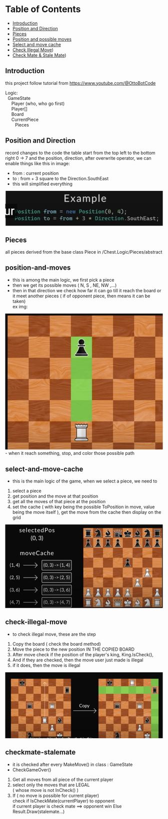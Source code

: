 # Table of Contents
- [Introduction](#introduction)
- [Position and Direction](#position-and-direction)
- [Pieces](#image-example)
- [Position and possible moves](#position-and-moves)
- [Select and move cache](#select-and-move-cache)
- [Check Illegal Move](#check-illegal-move))
- [Check Mate & Stale Mate](#checkmate-stalemate))
## Introduction
this project follow tutorial from https://www.youtube.com/@OttoBotCode


Logic:<br/>
&nbsp;&nbsp;GameState <br/>
&nbsp;&nbsp;&nbsp;&nbsp;&nbsp;Player (who, who go first)<br/>
&nbsp;&nbsp;&nbsp;&nbsp;&nbsp;Player[]<br/>
&nbsp;&nbsp;&nbsp;&nbsp;&nbsp;Board <br/>
&nbsp;&nbsp;&nbsp;&nbsp;&nbsp;CurrentPiece <br/>
&nbsp;&nbsp;&nbsp;&nbsp;&nbsp;&nbsp;&nbsp;&nbsp;Pieces<br/>

## Position and Direction
record changes to the code
the table start from the top left to the bottom right 0 -> 7
and the position, direction, after overwrite operator, we can enable 
things like this in image:
* from : current position
* to : from + 3 square to the Direction.SouthEast
* this will simplified everything 


<img src="./mdsrc/scrs_direction_pos.png">


## Pieces
all pieces derived from the base class Piece
in /Chest.Logic/Pieces/abstract

## position-and-moves
- this is among the main logic, we first pick a piece <br/>
- then we get its possible moves ( N, S , NE, NW ,...) <br/>
- then in that direction we check how far it can go till it reach the board 
or it meet another pieces ( if of opponent piece, then means it can 
be taken)<br/>
ex img:
<img src="./mdsrc/scrs_moves_position.png">
- when it reach something, stop, and color those possible path


## select-and-move-cache
- this is the main logic of the game, when we select a piece, we need to
1. select a piece <br/>
2. get position and the move at that position <br/>
3. get all the moves of that piece at the position <br/>
4. set the cache ( with key being the possible ToPosition in move, value being the move itself ), 
get the move from the cache
then display on the grid 
<img src="./mdsrc/srcs_movecache_select_explain.png">

## check-illegal-move
* to check illegal move, these are the step
1. Copy the board ( check the board method) 
2. Move the piece to the new position IN THE COPIED BOARD
3. After move check if the position of the player's king, King.IsCheck(),
4. And if they are checked, then the move user just made is illegal
5. if it does, then the move is illegal
<img src="./mdsrc/scrs_check_illegal_move.png">


## checkmate-stalemate

- it is checked after every MakeMove() in  class : GameState
- CheckGameOver()
1. Get all moves from all piece of the current player
2. select only the moves that are LEGAL <br/>
   ( whose move is not InCheck() )
3. If ( no move is possible for current player) <br/>
   check if IsCheckMate(currentPlayer) to opponent <br/>
   if current player is check mate ==> opponent win
   Else Result.Draw(stalemate...)

